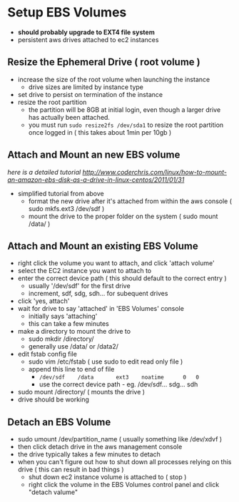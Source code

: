 Setup EBS Volumes
=================
- **should probably upgrade to EXT4 file system**
- persistent aws drives attached to ec2 instances



Resize the Ephemeral Drive ( root volume )
-----------------------------------------
- increase the size of the root volume when launching the instance
	- drive sizes are limited by instance type
- set drive to persist on termination of the instance
- resize the root partition
	- the partition will be 8GB at initial login, even though a larger drive has actually been attached.
	- you must run `sudo resize2fs /dev/sda1` to resize the root partition once logged in ( this takes about 1min per 10gb )


Attach and Mount an new EBS volume
----------------------------------
*here is a detailed tutorial http://www.coderchris.com/linux/how-to-mount-an-amazon-ebs-disk-as-a-drive-in-linux-centos/2011/01/31*
- simplified tutorial from above
	- format the new drive after it's attached from within the aws console ( sudo mkfs.ext3 /dev/sdf )
	- mount the drive to the proper folder on the system ( sudo mount /data/ )


Attach and Mount an existing EBS Volume
---------------------------------------
- right click the volume you want to attach, and click 'attach volume'
- select the EC2 instance you want to attach to
- enter the correct device path ( this should default to the correct entry )
	- usually '/dev/sdf' for the first drive
	- increment, sdf, sdg, sdh... for subequent drives
- click 'yes, attach'
- wait for drive to say 'attached' in 'EBS Volumes' console
	- initially says 'attaching'
	- this can take a few minutes
- make a directory to mount the drive to
	- sudo mkdir /directory/
	- generally use /data/ or /data2/
- edit fstab config file
	- sudo vim /etc/fstab ( use sudo to edit read only file )
	- append this line to end of file 
		- `/dev/sdf    /data       ext3    noatime      0   0`
		- use the correct device path - eg. /dev/sdf... sdg... sdh
- sudo mount /directory/ ( mounts the drive )
- drive should be working


Detach an EBS Volume
--------------------
- sudo umount /dev/partition_name ( usually something like /dev/xdvf )
- then click detach drive in the aws management console
- the drive typically takes a few minutes to detach
- when you can't figure out how to shut down all processes relying on this drive ( this can result in bad things )
	- shut down ec2 instance volume is attached to ( stop )
	- right click the volume in the EBS Volumes control panel and click "detach valume"
